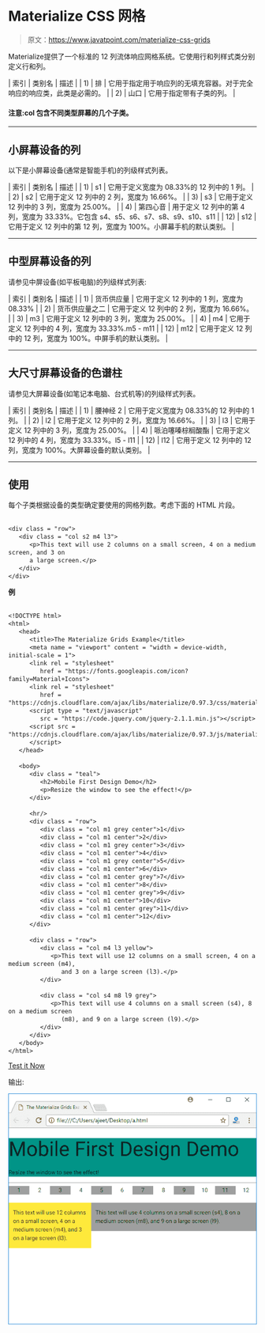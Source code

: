 # Materialize CSS 网格

> 原文：<https://www.javatpoint.com/materialize-css-grids>

Materialize提供了一个标准的 12 列流体响应网格系统。它使用行和列样式类分别定义行和列。

| 索引 | 类别名 | 描述 |
| 1) | 排 | 它用于指定用于响应列的无填充容器。对于完全响应的响应类，此类是必需的。 |
| 2) | 山口 | 它用于指定带有子类的列。 |

#### 注意:col 包含不同类型屏幕的几个子类。

* * *

## 小屏幕设备的列

以下是小屏幕设备(通常是智能手机)的列级样式列表。

| 索引 | 类别名 | 描述 |
| 1) | s1 | 它用于定义宽度为 08.33%的 12 列中的 1 列。 |
| 2) | s2 | 它用于定义 12 列中的 2 列，宽度为 16.66%。 |
| 3) | s3 | 它用于定义 12 列中的 3 列，宽度为 25.00%。 |
| 4) | 第四心音 | 用于定义 12 列中的第 4 列，宽度为 33.33%。它包含 s4、s5、s6、s7、s8、s9、s10、s11 |
| 12) | s12 | 它用于定义 12 列中的第 12 列，宽度为 100%。小屏幕手机的默认类别。 |

* * *

## 中型屏幕设备的列

请参见中屏设备(如平板电脑)的列级样式列表:

| 索引 | 类别名 | 描述 |
| 1) | 货币供应量 | 它用于定义 12 列中的 1 列，宽度为 08.33% |
| 2) | 货币供应量之二 | 它用于定义 12 列中的 2 列，宽度为 16.66%。 |
| 3) | m3 | 它用于定义 12 列中的 3 列，宽度为 25.00%。 |
| 4) | m4 | 它用于定义 12 列中的 4 列，宽度为 33.33%.m5 - m11 |
| 12) | m12 | 它用于定义 12 列中的 12 列，宽度为 100%。中屏手机的默认类别。 |

* * *

## 大尺寸屏幕设备的色谱柱

请参见大屏幕设备(如笔记本电脑、台式机等)的列级样式列表。

| 索引 | 类别名 | 描述 |
| 1) | 腰神经 2 | 它用于定义宽度为 08.33%的 12 列中的 1 列。 |
| 2) | l2 | 它用于定义 12 列中的 2 列，宽度为 16.66%。 |
| 3) | l3 | 它用于定义 12 列中的 3 列，宽度为 25.00%。 |
| 4) | 哌泊噻嗪棕榈酸酯 | 它用于定义 12 列中的 4 列，宽度为 33.33%。l5 - l11 |
| 12) | l12 | 它用于定义 12 列中的 12 列，宽度为 100%。大屏幕设备的默认类别。 |

* * *

## 使用

每个子类根据设备的类型确定要使用的网格列数。考虑下面的 HTML 片段。

```

<div class = "row">
   <div class = "col s2 m4 l3">
      <p>This text will use 2 columns on a small screen, 4 on a medium screen, and 3 on
      a large screen.</p>
   </div>
</div>

```

**例**

```

<!DOCTYPE html>
<html>
   <head>
      <title>The Materialize Grids Example</title>
      <meta name = "viewport" content = "width = device-width, initial-scale = 1">      
      <link rel = "stylesheet"
         href = "https://fonts.googleapis.com/icon?family=Material+Icons">
      <link rel = "stylesheet"
         href = "https://cdnjs.cloudflare.com/ajax/libs/materialize/0.97.3/css/materialize.min.css">
      <script type = "text/javascript"
         src = "https://code.jquery.com/jquery-2.1.1.min.js"></script>           
      <script src = "https://cdnjs.cloudflare.com/ajax/libs/materialize/0.97.3/js/materialize.min.js">
      </script>             
   </head>

   <body>
      <div class = "teal">
         <h2>Mobile First Design Demo</h2>
         <p>Resize the window to see the effect!</p>
      </div>

      <hr/> 
      <div class = "row">
         <div class = "col m1 grey center">1</div>
         <div class = "col m1 center">2</div>
         <div class = "col m1 grey center">3</div>
         <div class = "col m1 center">4</div>
         <div class = "col m1 grey center">5</div>
         <div class = "col m1 center">6</div>
         <div class = "col m1 center grey">7</div>
         <div class = "col m1 center">8</div>
         <div class = "col m1 center grey">9</div>
         <div class = "col m1 center">10</div>
         <div class = "col m1 center grey">11</div>
         <div class = "col m1 center">12</div>
      </div>

      <div class = "row">
         <div class = "col m4 l3 yellow">
            <p>This text will use 12 columns on a small screen, 4 on a medium screen (m4),
               and 3 on a large screen (l3).</p>
         </div>

         <div class = "col s4 m8 l9 grey">  
            <p>This text will use 4 columns on a small screen (s4), 8 on a medium screen
               (m8), and 9 on a large screen (l9).</p>
         </div>
      </div>
   </body>
</html>

```

[Test it Now](https://www.javatpoint.com/oprweb/test.jsp?filename=materializecssgrids1)

输出:

![Materialize Grids 1](img/883bffe3f57570d81d670bf5bd71a3b5.png)